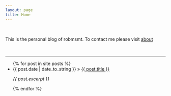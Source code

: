 ```yaml
---
layout: page
title: Home
---
```


<br>
<p class="message">This is the personal blog of robmsmt. To contact me please visit <a href="about">about</a></p>
<br>

---

<ul>
  {% for post in site.posts %}
    <li>
      {{ post.date | date_to_string }} &raquo; <a href="{{ post.url }}">{{ post.title }}</a>
        <p><i>{{ post.excerpt }}</i></p>
      </li>
  {% endfor %}
</ul>
